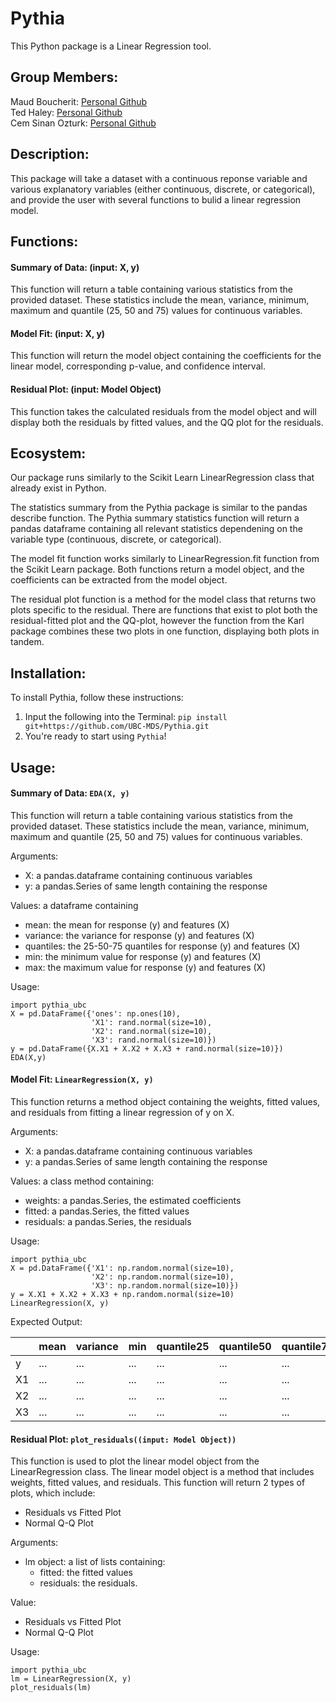 # Pythia
This Python package is a Linear Regression tool.

## Group Members:
Maud Boucherit:  [Personal Github](https://github.com/MaudBoucherit)  
Ted Haley: [Personal Github](https://github.com/TedHaley)  
Cem Sinan Ozturk:  [Personal Github](https://github.com/cemsinano)  

## Description:
This package will take a dataset with a continuous reponse variable and various explanatory variables (either continuous, discrete, or categorical), and provide the user with several functions to bulid a linear regression model. 

## Functions:  
#### Summary of Data: (input: X, y)    

This function will return a table containing various statistics from the provided dataset. These statistics include the mean, variance, minimum, maximum and quantile (25, 50 and 75) values for continuous variables.

#### Model Fit: (input: X, y)  

This function will return the model object containing the coefficients for the linear model, corresponding p-value, and confidence interval.

#### Residual Plot: (input: Model Object) 
This function takes the calculated residuals from the model object and will display both the residuals by fitted values, and the QQ plot for the residuals.

## Ecosystem:
Our package runs similarly to the Scikit Learn LinearRegression class that already exist in Python.

The statistics summary from the Pythia package is similar to the pandas describe function. The Pythia summary statistics function will return a pandas dataframe containing all relevant statistics dependening on the variable type (continuous, discrete, or categorical).

The model fit function works similarly to LinearRegression.fit function from the Scikit Learn package. Both functions return a model object, and the coefficients can be extracted from the model object. 

The residual plot function is a method for the model class that returns two plots specific to the residual. There are functions that exist to plot both the residual-fitted plot and the QQ-plot, however the function from the Karl package combines these two plots in one function, displaying both plots in tandem. 

## Installation:
To install Pythia, follow these instructions:  
1. Input the following into the Terminal: `pip install git+https://github.com/UBC-MDS/Pythia.git`  
2. You're ready to start using `Pythia`!

## Usage:
#### Summary of Data: `EDA(X, y)`   
This function will return a table containing various statistics from the provided dataset. These statistics include the mean, variance, minimum, maximum and quantile (25, 50 and 75) values for continuous variables.

Arguments:

   - X: a pandas.dataframe containing continuous variables 
   - y: a pandas.Series of same length containing the response

Values: a dataframe containing 

  - mean: the mean for response (y) and features (X)
  - variance: the variance for response (y) and features (X)
  - quantiles: the 25-50-75 quantiles for response (y) and features (X)
  - min: the minimum value for response (y) and features (X)
  - max: the maximum value for response (y) and features (X)
  
Usage: 

```
import pythia_ubc
X = pd.DataFrame({'ones': np.ones(10),
                  'X1': rand.normal(size=10),
                  'X2': rand.normal(size=10),
                  'X3': rand.normal(size=10)})
y = pd.DataFrame({X.X1 + X.X2 + X.X3 + rand.normal(size=10)})
EDA(X,y)
```

#### Model Fit: `LinearRegression(X, y)` 

 This function returns a method object containing the weights, fitted values, and residuals from fitting a linear regression of y on X.
 
Arguments:
 
   - X: a pandas.dataframe containing continuous variables 
   - y: a pandas.Series of same length containing the response

Values: a class method containing:

  - weights: a pandas.Series, the estimated coefficients
  - fitted: a pandas.Series, the fitted values
  - residuals: a pandas.Series, the residuals

Usage:

```
import pythia_ubc
X = pd.DataFrame({'X1': np.random.normal(size=10), 
                  'X2': np.random.normal(size=10),
                  'X3': np.random.normal(size=10)})
y = X.X1 + X.X2 + X.X3 + np.random.normal(size=10)
LinearRegression(X, y)
```

Expected Output: 

|       | mean  | variance | min | quantile25 | quantile50 | quantile75 | max |
|-------|-------|----------|-----|------------|------------|------------|-----|
|   y   |   ... |  ...     | ... |    ...     |     ...    |     ...    | ... |
|   X1  |   ... |  ...     | ... |    ...     |     ...    |     ...    | ... |
|   X2  |   ... |  ...     | ... |    ...     |     ...    |     ...    | ... |
|   X3  |   ... |  ...     | ... |    ...     |     ...    |     ...    | ... |

#### Residual Plot: `plot_residuals((input: Model Object))` 

This function is used to plot the linear model object from the LinearRegression class. The linear model object is a method that includes weights, fitted values, and residuals. This function will return 2 types of plots, which include:

  - Residuals vs Fitted Plot
  - Normal Q-Q Plot

Arguments:

  - lm object: a list of lists containing:
  	- fitted: the fitted values
  	- residuals: the residuals.

Value:

  - Residuals vs Fitted Plot
  - Normal Q-Q Plot
  
Usage:

```
import pythia_ubc
lm = LinearRegression(X, y)
plot_residuals(lm)
```
